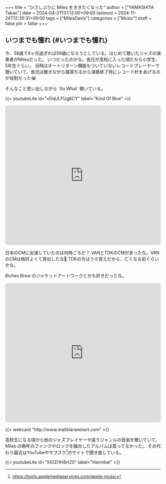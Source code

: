 +++
title = "ひさしぶりに Miles をききたくなった"
author = ["YAMASHITA Takao"]
date = 2024-04-21T01:12:00+09:00
lastmod = 2024-11-24T12:35:31+09:00
tags = ["MilesDavis"]
categories = ["Music"]
draft = false
pin = false
+++

## いつまでも憧れ {#いつまでも憧れ}

今、58歳で4ヶ月過ぎれば59歳になろうとしている。はじめて聴いたジャズの演奏者がMilesだった。
いつだったのかな。長兄が高校に入った頃だから小学生、5年生ぐらい。
当時はオートリターン機能もついていないレコードプレーヤーで聴いていて、長兄は聴きながら寝落ちるから演奏終了時にレコード針をあげるのが役割だった😭

そんなこと思い出しながら \`So What\` 聴いている。

{{< youtubeLite id="vDqULFUg6CY" label="Kind Of Blue" >}}
<p>
<iframe id="embedPlayer" src="https://embed.music.apple.com/jp/album/kind-of-blue/268443092?app=music&amp;itsct=music_box_player&amp;itscg=30200&amp;ls=1&amp;theme=auto" height="450px" frameborder="0" sandbox="allow-forms allow-popups allow-same-origin allow-scripts allow-top-navigation-by-user-activation" allow="autoplay *; encrypted-media *; clipboard-write" style="width: 100%; max-width: 660px; overflow: hidden; border-radius: 10px; transform: translateZ(0px); animation: 2s 6 loading-indicator; background-color: rgb(228, 228, 228);"></iframe>

日本のCMに出演していたのは何時ごろだ？
VANとTDKのCMがあったな。VANのCMは格好よくて真似したな🤣
TDKの方はうろ覚えだから、亡くなる前ぐらいかな。

Biches Brew のジャケットアートワークとかも好きだったな。

<iframe id="embedPlayer" src="https://embed.music.apple.com/jp/album/bitches-brew/168376392?app=music&amp;itsct=music_box_player&amp;itscg=30200&amp;ls=1&amp;theme=auto" height="450px" frameborder="0" sandbox="allow-forms allow-popups allow-same-origin allow-scripts allow-top-navigation-by-user-activation" allow="autoplay *; encrypted-media *; clipboard-write" style="width: 100%; max-width: 660px; overflow: hidden; border-radius: 10px; transform: translateZ(0px); animation: 2s 6 loading-indicator; background-color: rgb(228, 228, 228);"></iframe>
<p>
{{< webcard "http://www.matiklarweinart.com" >}}

高校生になる頃から他のジャズプレイヤーや違うジャンルの音楽を聴いていて、Miles の晩年のファンクやロックを融合したアルバムは買ってなかった。
その代わり最近はYouTubeやサブスク[^fn:1]のサイトで聞き直している。

{{< youtubeLite id="XIOZHH8rtZ0" label="Hannibal" >}}

[^fn:1]: <https://tools.applemediaservices.com/apple-music>

